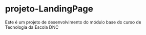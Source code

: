 # projeto-LandingPage
Este é um projeto de desenvolvimento do módulo base do curso de Tecnologia da Escola DNC
